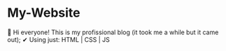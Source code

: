 # My-Website
🚀 Hi everyone! This is my profissional blog (it took me a while but it came out);
✔ Using just: HTML | CSS | JS 
